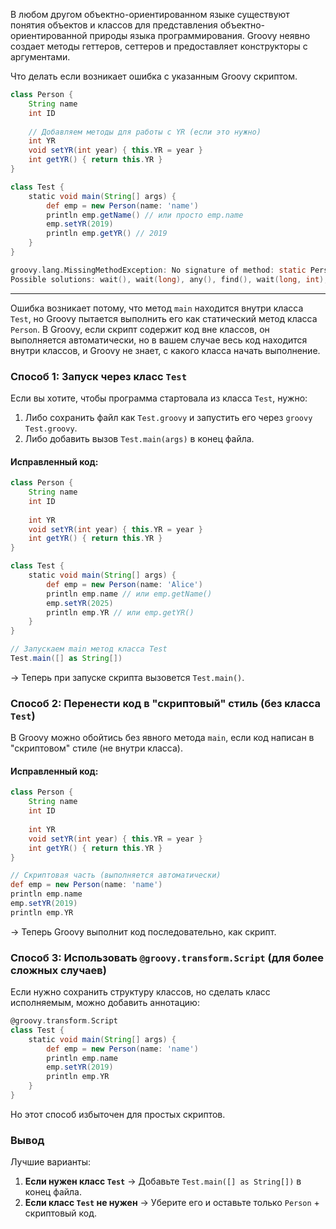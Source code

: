 В любом другом объектно-ориентированном языке существуют понятия объектов и классов для представления объектно-ориентированной природы языка программирования. 
Groovy неявно создает методы геттеров, сеттеров и предоставляет конструкторы с аргументами.

Что делать если возникает ошибка с указанным Groovy скриптом. 

```groovy
class Person {
    String name
    int ID
    
    // Добавляем методы для работы с YR (если это нужно)
    int YR
    void setYR(int year) { this.YR = year }
    int getYR() { return this.YR }
}

class Test {
    static void main(String[] args) {
        def emp = new Person(name: 'name')
        println emp.getName() // или просто emp.name
        emp.setYR(2019)
        println emp.getYR() // 2019
    }
}
```
```c
groovy.lang.MissingMethodException: No signature of method: static Person.main() is applicable for argument types: ([Ljava.lang.String;) values: [[]]
Possible solutions: wait(), wait(long), any(), find(), wait(long, int), any(groovy.lang.Closure)
```
-----

Ошибка возникает потому, что метод `main` находится внутри класса `Test`, но Groovy пытается выполнить его как статический метод класса `Person`. В Groovy, если скрипт содержит код вне классов, он выполняется автоматически, но в вашем случае весь код находится внутри классов, и Groovy не знает, с какого класса начать выполнение.


### **Способ 1: Запуск через класс `Test`**
Если вы хотите, чтобы программа стартовала из класса `Test`, нужно:
1. Либо сохранить файл как `Test.groovy` и запустить его через `groovy Test.groovy`.
2. Либо добавить вызов `Test.main(args)` в конец файла.

#### Исправленный код:
```groovy
class Person {
    String name
    int ID
    
    int YR
    void setYR(int year) { this.YR = year }
    int getYR() { return this.YR }
}

class Test {
    static void main(String[] args) {
        def emp = new Person(name: 'Alice')
        println emp.name // или emp.getName()
        emp.setYR(2025)
        println emp.YR // или emp.getYR()
    }
}

// Запускаем main метод класса Test
Test.main([] as String[])
```
→ Теперь при запуске скрипта вызовется `Test.main()`.



### **Способ 2: Перенести код в "скриптовый" стиль (без класса `Test`)**
В Groovy можно обойтись без явного метода `main`, если код написан в "скриптовом" стиле (не внутри класса).

#### Исправленный код:
```groovy
class Person {
    String name
    int ID
    
    int YR
    void setYR(int year) { this.YR = year }
    int getYR() { return this.YR }
}

// Скриптовая часть (выполняется автоматически)
def emp = new Person(name: 'name')
println emp.name
emp.setYR(2019)
println emp.YR
```
→ Теперь Groovy выполнит код последовательно, как скрипт.



### **Способ 3: Использовать `@groovy.transform.Script` (для более сложных случаев)**
Если нужно сохранить структуру классов, но сделать класс исполняемым, можно добавить аннотацию:

```groovy
@groovy.transform.Script
class Test {
    static void main(String[] args) {
        def emp = new Person(name: 'name')
        println emp.name
        emp.setYR(2019)
        println emp.YR
    }
}
```
Но этот способ избыточен для простых скриптов.



### **Вывод**
Лучшие варианты:
1. **Если нужен класс `Test`** → Добавьте `Test.main([] as String[])` в конец файла.
2. **Если класс `Test` не нужен** → Уберите его и оставьте только `Person` + скриптовый код.









